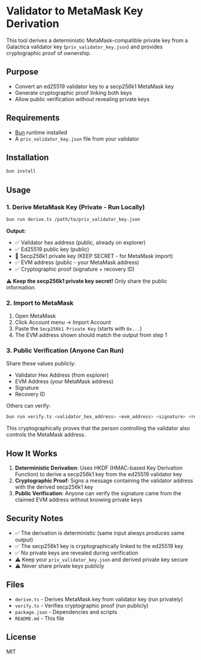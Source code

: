 # Validator to MetaMask Key Derivation

This tool derives a deterministic MetaMask-compatible private key from a Galactica validator key (`priv_validator_key.json`) and provides cryptographic proof of ownership.

## Purpose

- Convert an ed25519 validator key to a secp256k1 MetaMask key
- Generate cryptographic proof linking both keys
- Allow public verification without revealing private keys

## Requirements

- [Bun](https://bun.sh) runtime installed
- A `priv_validator_key.json` file from your validator

## Installation

```bash
bun install
```

## Usage

### 1. Derive MetaMask Key (Private - Run Locally)

```bash
bun run derive.ts /path/to/priv_validator_key.json
```

**Output:**

- ✅ Validator hex address (public, already on explorer)
- ✅ Ed25519 public key (public)
- 🔐 Secp256k1 private key (KEEP SECRET - for MetaMask import)
- ✅ EVM address (public - your MetaMask address)
- ✅ Cryptographic proof (signature + recovery ID)

**⚠️ Keep the secp256k1 private key secret!** Only share the public information.

### 2. Import to MetaMask

1. Open MetaMask
2. Click Account menu → Import Account
3. Paste the `Secp256k1 Private Key` (starts with `0x...`)
4. The EVM address shown should match the output from step 1

### 3. Public Verification (Anyone Can Run)

Share these values publicly:

- Validator Hex Address (from explorer)
- EVM Address (your MetaMask address)
- Signature
- Recovery ID

Others can verify:

```bash
bun run verify.ts <validator_hex_address> <evm_address> <signature> <recovery_id>
```

This cryptographically proves that the person controlling the validator also controls the MetaMask address.

## How It Works

1. **Deterministic Derivation**: Uses HKDF (HMAC-based Key Derivation Function) to derive a secp256k1 key from the ed25519 validator key
2. **Cryptographic Proof**: Signs a message containing the validator address with the derived secp256k1 key
3. **Public Verification**: Anyone can verify the signature came from the claimed EVM address without knowing private keys

## Security Notes

- ✅ The derivation is deterministic (same input always produces same output)
- ✅ The secp256k1 key is cryptographically linked to the ed25519 key
- ✅ No private keys are revealed during verification
- ⚠️ Keep your `priv_validator_key.json` and derived private key secure
- ⚠️ Never share private keys publicly

## Files

- `derive.ts` - Derives MetaMask key from validator key (run privately)
- `verify.ts` - Verifies cryptographic proof (run publicly)
- `package.json` - Dependencies and scripts
- `README.md` - This file

## License

MIT
